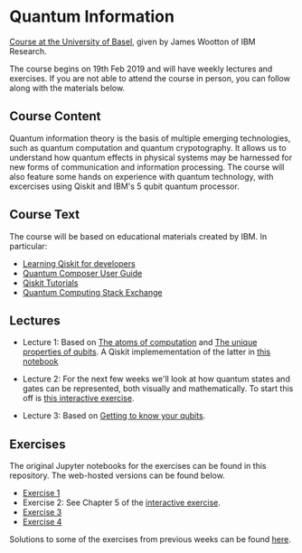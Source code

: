 # Quantum Information

[Course at the University of Basel](https://vorlesungsverzeichnis.unibas.ch/en/home?id=239410), given by James Wootton of IBM Research.

The course begins on 19th Feb 2019 and will have weekly lectures and exercises. If you are not able to attend the course in person, you can follow along with the materials below.

## Course Content

Quantum information theory is the basis of multiple emerging technologies, such as quantum computation and quantum crypotography. It allows us to understand how quantum effects in physical systems may be harnessed for new forms of communication and information processing. The course will also feature some hands on experience with quantum technology, with excercises using Qiskit and IBM's 5 qubit quantum processor.

## Course Text

The course will be based on educational materials created by IBM. In particular:

* [Learning Qiskit for developers](https://learnqiskit.gitbook.io/developers/)
* [Quantum Composer User Guide](https://learnqiskit.gitbook.io/composerguide/)
* [Qiskit Tutorials](https://github.com/Qiskit/qiskit-tutorials/blob/master/index.ipynb)
* [Quantum Computing Stack Exchange](https://quantumcomputing.stackexchange.com/)

## Lectures

* Lecture 1: Based on [The atoms of computation](https://learnqiskit.gitbook.io/composerguide/getting-started-with-the-composer/chapter-1-the-atoms-of-computation) and [The unique properties of qubits](https://learnqiskit.gitbook.io/composerguide/getting-started-with-the-composer/chapter-2-the-unique-properties-of-qubits). A Qiskit implemementation of the latter in [this notebook](Lecture1.ipynb)

* Lecture 2: For the next few weeks we'll look at how quantum states and gates can be represented, both visually and mathematically. To start this off is [this interactive exercise](https://mybinder.org/v2/gh/quantumjim/qiskit-tutorials/master?filepath=community%2Fgames%2FHello_Qiskit.ipynb).

* Lecture 3: Based on [Getting to know your qubits](https://learnqiskit.gitbook.io/composerguide/the-weird-and-wonderful-world-of-the-qubit/getting-to-know-your-qubits).

## Exercises

The original Jupyter notebooks for the exercises can be found in this repository. The web-hosted versions can be found below.

* [Exercise 1](https://colab.research.google.com/drive/15D2t0WBtMOEgrlHWrgJAeCVmjvPPmx-l)
* Exercise 2: See Chapter 5 of the [interactive exercise](https://mybinder.org/v2/gh/quantumjim/qiskit-tutorials/master?filepath=community%2Fgames%2FHello_Qiskit.ipynb).
* [Exercise 3](Exercise_3.pdf)
* [Exercise 4](https://colab.research.google.com/drive/1DK-wi3r3dwzfxLEAuVV7M_KUCrVGR1eK)

Solutions to some of the exercises from previous weeks can be found [here](https://drive.google.com/open?id=1dwxMlhT8rHh3C7x6tf8t8_mI0xzS9BwU).
